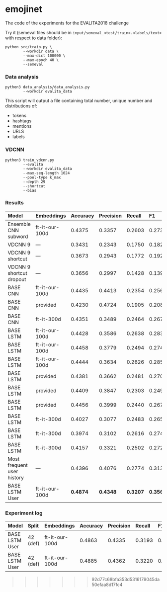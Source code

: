# emojinet
The code of the experiments for the EVALITA2018 challenge

Try it (semeval files should be in `input/semeval_<test/train>.<labels/text>` with respect to data folder):
```
python src/train.py \
        --workdir data \
        --max-dict 100000 \
        --max-epoch 40 \
        --semeval
```

### Data analysis

```
python3 data_analysis/data_analysis.py 
        --workdir evalita_data
```

This script will output a file containing total number, unique number and distributions of:
* tokens
* hashtags
* mentions
* URLS
* labels

### VDCNN

```
python3 train_vdcnn.py 
        --evalita
        --workdir evalita_data
        --max-seq-length 1024
        --pool-type k_max
        --depth 29
        --shortcut
        --bias

```

### Results

| Model                      |Embeddings     | Accuracy  | Precision | Recall    | F1        |
|:---------------------------|:------------- |:--------- |:----------|:----------|:----------|
|Ensemble CNN subword        |ft-it-our-100d |0.4375     |0.3357     |0.2603     |0.2737     |
|VDCNN 9                     |—              |0.3431     |0.2343     |0.1750     |0.1824     |
|VDCNN 9 shortcut            |—              |0.3673     |0.2943     |0.1772     |0.1926     |
|VDCNN 9 shortcut dropout    |—              |0.3656     |0.2997     |0.1428     |0.1399     |
|BASE CNN                     |ft-it-our-100d |0.4435     |0.4413     |0.2354     |0.2560     |
|BASE CNN                     |provided       |0.4230     |0.4724     |0.1905     |0.2083     |
|BASE CNN                     |ft-it-300d     |0.4351     |0.3489     |0.2464     |0.2673     |
|BASE LSTM                    |ft-it-our-100d |0.4428     |0.3586     |0.2638     |0.2831     |
|BASE LSTM                    |ft-it-our-100d |0.4458     |0.3779     |0.2494     |0.2743     |
|BASE LSTM                    |ft-it-our-100d |0.4444     |0.3634     |0.2626     |0.2852     |
|BASE LSTM                    |provided       |0.4381     |0.3662     |0.2481     |0.2701     |
|BASE LSTM                    |provided       |0.4409     |0.3847     |0.2303     |0.2492     |
|BASE LSTM                    |provided       |0.4456     |0.3999     |0.2440     |0.2673     |
|BASE LSTM                    |ft-it-300d     |0.4027     |0.3077     |0.2483     |0.2650     |
|BASE LSTM                    |ft-it-300d     |0.3974     |0.3102     |0.2616     |0.2749     |
|BASE LSTM                    |ft-it-300d     |0.4157     |0.3321     |0.2502     |0.2721     |
|Most frequent user history  |—              |0.4396     |0.4076     |0.2774     |0.3133     |
|BASE LSTM User              |ft-it-our-100d |**0.4874** |**0.4348** |**0.3207** |**0.3560** |

### Experiment log

| Model                      |Split    |Embeddings     | Accuracy  | Precision | Recall    | F1        | Remarks           |
|:---------------------------|:------- |:------------- |:--------- |:--------- |:--------- |:--------- |:----------------- |
|BASE LSTM User              |42 (def) |ft-it-our-100d |0.4863     |0.4335     |0.3193     |0.3548     | dict size: 100000 |
|BASE LSTM User              |42 (def) |ft-it-our-100d |0.4885     |0.4362     |0.3220     |0.3571     | dict size: 100000 |
>>>>>>> 92d77c68bfa353d5316179045da50efaa8d17fc4
